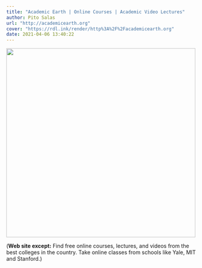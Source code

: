 ```yaml
---
title: "Academic Earth | Online Courses | Academic Video Lectures"
author: Pito Salas
url: "http://academicearth.org" 
cover: "https://rdl.ink/render/http%3A%2F%2Facademicearth.org" 
date: 2021-04-06 13:40:22
---
```

<img src=https://rdl.ink/render/http%3A%2F%2Facademicearth.org width="500">



(**Web site except:** Find free online courses, lectures, and videos from the best colleges in the country. Take online classes from schools like Yale, MIT and Stanford.) 
